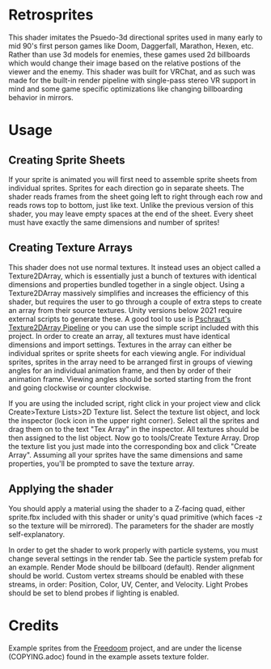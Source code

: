 # Retrosprites

This shader imitates the Psuedo-3d directional sprites used in many early to mid 90's first person games like Doom, Daggerfall, Marathon, Hexen, etc. Rather than use 3d models for enemies, these games used 2d billboards which would change their image based on the relative postions of the viewer and the enemy. This shader was built for VRChat, and as such was made for the built-in render pipeline with single-pass stereo VR support in mind and some game specific optimizations like changing billboarding behavior in mirrors.

# Usage

## Creating Sprite Sheets

If your sprite is animated you will first need to assemble sprite sheets from individual sprites. Sprites for each direction go in separate sheets. The shader reads frames from the sheet going left to right through each row and reads rows top to bottom, just like text. Unlike the previous version of this shader, you may leave empty spaces at the end of the sheet. Every sheet must have exactly the same dimensions and number of sprites!

## Creating Texture Arrays
This shader does not use normal textures. It instead uses an object called a Texture2DArray, which is essentially just a bunch of textures with identical dimensions and properties bundled together in a single object. Using a Texture2DArray massively simplifies and increases the efficiency of this shader, but requires the user to go through a couple of extra steps to create an array from their source textures. Unity versions below 2021 require external scripts to generate these. A good tool to use is [Pschraut's Texture2DArray Pipeline](https://github.com/pschraut/UnityTexture2DArrayImportPipeline) or you can use the simple script included with this project. In order to create an array, all textures must have identical dimensions and import settings. Textures in the array can either be individual sprites or sprite sheets for each viewing angle. For individual sprites, sprites in the array need to be arranged first in groups of viewing angles for an individual animation frame, and then by order of their animation frame. Viewing angles should be sorted starting from the front and going clockwise or counter clockwise.

If you are using the included script, right click in your project view and click Create>Texture Lists>2D Texture list. Select the texture list object, and lock the inspector (lock icon in the upper right corner). Select all the sprites and drag them on to the text "Tex Array" in the inspector. All textures should be then assigned to the list object. Now go to tools/Create Texture Array. Drop the texture list you just made into the corresponding box and click "Create Array". Assuming all your sprites have the same dimensions and same properties, you'll be prompted to save the texture array.

## Applying the shader
You should apply a material using the shader to a Z-facing quad, either
sprite.fbx included with this shader or unity's quad primitive (which faces
-z so the texture will be mirrored). The parameters for the shader are mostly
self-explanatory.

In order to get the shader to work properly with particle systems, you must
change several settings in the render tab. See the particle system prefab for an example.
Render Mode should be billboard (default). Render alignment should be world. Custom vertex streams should be
enabled with these streams, in order: Position, Color, UV, Center, and Velocity.
Light Probes should be set to blend probes if lighting is enabled.


# Credits

Example sprites from the [Freedoom](https://github.com/freedoom/freedoom) project, and are under the license (COPYING.adoc) found in the example assets texture folder.